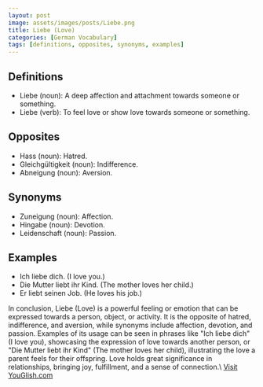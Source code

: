 ```yaml
---
layout: post
image: assets/images/posts/Liebe.png
title: Liebe (Love)
categories: [German Vocabulary]
tags: [definitions, opposites, synonyms, examples]
---
```


## Definitions

- Liebe (noun): A deep affection and attachment towards someone or something.
- Liebe (verb): To feel love or show love towards someone or something.

## Opposites

- Hass (noun): Hatred.
- Gleichgültigkeit (noun): Indifference.
- Abneigung (noun): Aversion.

## Synonyms

- Zuneigung (noun): Affection.
- Hingabe (noun): Devotion.
- Leidenschaft (noun): Passion.

## Examples

- Ich liebe dich. (I love you.)
- Die Mutter liebt ihr Kind. (The mother loves her child.)
- Er liebt seinen Job. (He loves his job.)

In conclusion, Liebe (Love) is a powerful feeling or emotion that can be expressed towards a person, object, or activity. It is the opposite of hatred, indifference, and aversion, while synonyms include affection, devotion, and passion. Examples of its usage can be seen in phrases like "Ich liebe dich" (I love you), showcasing the expression of love towards another person, or "Die Mutter liebt ihr Kind" (The mother loves her child), illustrating the love a parent feels for their offspring. Love holds great significance in relationships, bringing joy, fulfillment, and a sense of connection.\ <a id="yg-widget-0" class="youglish-widget" data-query="Liebe" data-lang="german" data-components="8412" data-auto-start="0" data-bkg-color="theme_light" data-title="How%20to%20pronounce%20Liebe%20in%20German"  rel="nofollow" href="https://youglish.com">Visit YouGlish.com</a><script async src="https://youglish.com/public/emb/widget.js" charset="utf-8"></script>